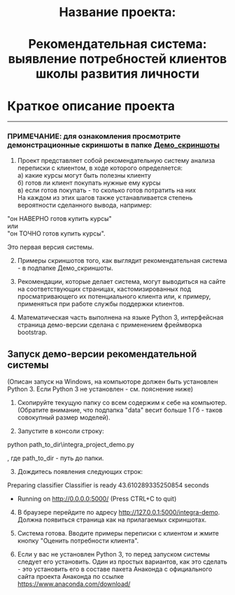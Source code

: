 # <center>Название проекта:
# <center>Рекомендательная система: выявление потребностей клиентов школы развития личности

# Краткое описание проекта
----------------
### ПРИМЕЧАНИЕ: для ознакомления просмотрите демонстрационные скриншоты в папке [Демо_скриншоты](https://github.com/shereshevskiy/myprojects/tree/master/personality_development_school/%D0%94%D0%B5%D0%BC%D0%BE_%D1%81%D0%BA%D1%80%D0%B8%D0%BD%D1%88%D0%BE%D1%82%D1%8B) 

1) Проект представляет собой рекомендательную систему анализа переписки с клиентом, в ходе которого определяется:   
	а) какие курсы могут быть полезны клиенту   
	б) готов ли клиент покупать нужные ему курсы   
	в) если готов покупать - то сколько готов потратить на них   
На каждом из этих шагов также устанавливается степень вероятности сделанного вывода, например:    

"он НАВЕРНО готов купить курсы"    
или    
"он ТОЧНО готов купить курсы".   

Это первая версия системы. 

2) Примеры скриншотов того, как выглядит рекомендательная система - в подпапке Демо_скриншоты.

3) Рекомендации, которые делает система, могут выводиться на сайте на соответствующих страницах, кастомизированных под просматривающего их потенциального клиента или, к примеру, применяться при работе службы поддержки клиентов.

4) Математическая часть выполнена на языке Python 3, интерфейсная страница демо-версии сделана с применением фреймворка bootstrap.


Запуск демо-версии рекомендательной системы
-------------------------------------------

(Описан запуск на Windows, на компьюторе должен быть установлен Python 3. Если Python 3 не установлен - см. пояснение ниже)

1. Скопируйте текущую папку со всем содержим к себе на компьютер.
(Обратите внимание, что подпапка "data" весит больше 1 Гб - таков совокупный размер моделей).

2. Запустите в консоли строку:

python path_to_dir\integra_project_demo.py

, где path_to_dir - путь до папки.

3. Дождитесь появления следующих строк:

Preparing classifier
Classifier is ready
43.610289335250854 seconds
 * Running on http://0.0.0.0:5000/ (Press CTRL+C to quit)

4. В браузере перейдите по адресу http://127.0.0.1:5000/integra-demo.
Должна появиться страница как на прилагаемых скриншотах.

5. Система готова. Вводите примеры переписки с клиентом и жмите кнопку "Оценить потребности клиента".

6. Если у вас не установлен Python 3, то перед запуском системы следует его установить. Один из простых вариантов, как это сделать - это установить его в составе пакета Анаконда с официального сайта проекта Анаконда по ссылке https://www.anaconda.com/download/
